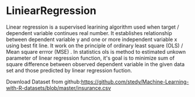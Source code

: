 # LiniearRegression
Linear regression is a supervised learining algorithm used when target / dependent variable continues real number. It establishes relationship between dependent variable  y  and one or more independent variable  x  using best fit line. It work on the principle of ordinary least square  (OLS)  / Mean square errror  (MSE) . In statistics ols is method to estimated unkown parameter of linear regression function, it's goal is to minimize sum of square difference between observed dependent variable in the given data set and those predicted by linear regression fuction.


Download Dataset from github:https://github.com/stedy/Machine-Learning-with-R-datasets/blob/master/insurance.csv
